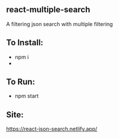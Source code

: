 ## react-multiple-search
A filtering json search with multiple filtering

## To Install:
* npm i
* 
## To Run:
* npm start

## Site:
https://react-json-search.netlify.app/
